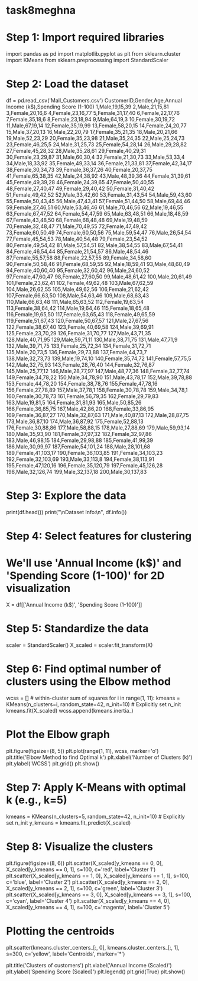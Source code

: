 # task8meghna
# Step 1: Import required libraries
import pandas as pd
import matplotlib.pyplot as plt
from sklearn.cluster import KMeans
from sklearn.preprocessing import StandardScaler

# Step 2: Load the dataset
df = pd.read_csv('Mall_Customers.csv')
CustomerID,Gender,Age,Annual Income (k$),Spending Score (1-100)
1,Male,19,15,39
2,Male,21,15,81
3,Female,20,16,6
4,Female,23,16,77
5,Female,31,17,40
6,Female,22,17,76
7,Female,35,18,6
8,Female,23,18,94
9,Male,64,19,3
10,Female,30,19,72
11,Male,67,19,14
12,Female,35,19,99
13,Female,58,20,15
14,Female,24,20,77
15,Male,37,20,13
16,Male,22,20,79
17,Female,35,21,35
18,Male,20,21,66
19,Male,52,23,29
20,Female,35,23,98
21,Male,35,24,35
22,Male,25,24,73
23,Female,46,25,5
24,Male,31,25,73
25,Female,54,28,14
26,Male,29,28,82
27,Female,45,28,32
28,Male,35,28,61
29,Female,40,29,31
30,Female,23,29,87
31,Male,60,30,4
32,Female,21,30,73
33,Male,53,33,4
34,Male,18,33,92
35,Female,49,33,14
36,Female,21,33,81
37,Female,42,34,17
38,Female,30,34,73
39,Female,36,37,26
40,Female,20,37,75
41,Female,65,38,35
42,Male,24,38,92
43,Male,48,39,36
44,Female,31,39,61
45,Female,49,39,28
46,Female,24,39,65
47,Female,50,40,55
48,Female,27,40,47
49,Female,29,40,42
50,Female,31,40,42
51,Female,49,42,52
52,Male,33,42,60
53,Female,31,43,54
54,Male,59,43,60
55,Female,50,43,45
56,Male,47,43,41
57,Female,51,44,50
58,Male,69,44,46
59,Female,27,46,51
60,Male,53,46,46
61,Male,70,46,56
62,Male,19,46,55
63,Female,67,47,52
64,Female,54,47,59
65,Male,63,48,51
66,Male,18,48,59
67,Female,43,48,50
68,Female,68,48,48
69,Male,19,48,59
70,Female,32,48,47
71,Male,70,49,55
72,Female,47,49,42
73,Female,60,50,49
74,Female,60,50,56
75,Male,59,54,47
76,Male,26,54,54
77,Female,45,54,53
78,Male,40,54,48
79,Female,23,54,52
80,Female,49,54,42
81,Male,57,54,51
82,Male,38,54,55
83,Male,67,54,41
84,Female,46,54,44
85,Female,21,54,57
86,Male,48,54,46
87,Female,55,57,58
88,Female,22,57,55
89,Female,34,58,60
90,Female,50,58,46
91,Female,68,59,55
92,Male,18,59,41
93,Male,48,60,49
94,Female,40,60,40
95,Female,32,60,42
96,Male,24,60,52
97,Female,47,60,47
98,Female,27,60,50
99,Male,48,61,42
100,Male,20,61,49
101,Female,23,62,41
102,Female,49,62,48
103,Male,67,62,59
104,Male,26,62,55
105,Male,49,62,56
106,Female,21,62,42
107,Female,66,63,50
108,Male,54,63,46
109,Male,68,63,43
110,Male,66,63,48
111,Male,65,63,52
112,Female,19,63,54
113,Female,38,64,42
114,Male,19,64,46
115,Female,18,65,48
116,Female,19,65,50
117,Female,63,65,43
118,Female,49,65,59
119,Female,51,67,43
120,Female,50,67,57
121,Male,27,67,56
122,Female,38,67,40
123,Female,40,69,58
124,Male,39,69,91
125,Female,23,70,29
126,Female,31,70,77
127,Male,43,71,35
128,Male,40,71,95
129,Male,59,71,11
130,Male,38,71,75
131,Male,47,71,9
132,Male,39,71,75
133,Female,25,72,34
134,Female,31,72,71
135,Male,20,73,5
136,Female,29,73,88
137,Female,44,73,7
138,Male,32,73,73
139,Male,19,74,10
140,Female,35,74,72
141,Female,57,75,5
142,Male,32,75,93
143,Female,28,76,40
144,Female,32,76,87
145,Male,25,77,12
146,Male,28,77,97
147,Male,48,77,36
148,Female,32,77,74
149,Female,34,78,22
150,Male,34,78,90
151,Male,43,78,17
152,Male,39,78,88
153,Female,44,78,20
154,Female,38,78,76
155,Female,47,78,16
156,Female,27,78,89
157,Male,37,78,1
158,Female,30,78,78
159,Male,34,78,1
160,Female,30,78,73
161,Female,56,79,35
162,Female,29,79,83
163,Male,19,81,5
164,Female,31,81,93
165,Male,50,85,26
166,Female,36,85,75
167,Male,42,86,20
168,Female,33,86,95
169,Female,36,87,27
170,Male,32,87,63
171,Male,40,87,13
172,Male,28,87,75
173,Male,36,87,10
174,Male,36,87,92
175,Female,52,88,13
176,Female,30,88,86
177,Male,58,88,15
178,Male,27,88,69
179,Male,59,93,14
180,Male,35,93,90
181,Female,37,97,32
182,Female,32,97,86
183,Male,46,98,15
184,Female,29,98,88
185,Female,41,99,39
186,Male,30,99,97
187,Female,54,101,24
188,Male,28,101,68
189,Female,41,103,17
190,Female,36,103,85
191,Female,34,103,23
192,Female,32,103,69
193,Male,33,113,8
194,Female,38,113,91
195,Female,47,120,16
196,Female,35,120,79
197,Female,45,126,28
198,Male,32,126,74
199,Male,32,137,18
200,Male,30,137,83


# Step 3: Explore the data
print(df.head())
print("\nDataset Info:\n", df.info())

# Step 4: Select features for clustering
# We'll use 'Annual Income (k$)' and 'Spending Score (1-100)' for 2D visualization
X = df[['Annual Income (k$)', 'Spending Score (1-100)']]

# Step 5: Standardize the data
scaler = StandardScaler()
X_scaled = scaler.fit_transform(X)

# Step 6: Find optimal number of clusters using the Elbow method
wcss = []  # within-cluster sum of squares
for i in range(1, 11):
    kmeans = KMeans(n_clusters=i, random_state=42, n_init=10) # Explicitly set n_init
    kmeans.fit(X_scaled)
    wcss.append(kmeans.inertia_)

# Plot the Elbow graph
plt.figure(figsize=(8, 5))
plt.plot(range(1, 11), wcss, marker='o')
plt.title('Elbow Method to find Optimal k')
plt.xlabel('Number of Clusters (k)')
plt.ylabel('WCSS')
plt.grid()
plt.show()

# Step 7: Apply K-Means with optimal k (e.g., k=5)
kmeans = KMeans(n_clusters=5, random_state=42, n_init=10) # Explicitly set n_init
y_kmeans = kmeans.fit_predict(X_scaled)

# Step 8: Visualize the clusters
plt.figure(figsize=(8, 6))
plt.scatter(X_scaled[y_kmeans == 0, 0], X_scaled[y_kmeans == 0, 1], s=100, c='red', label='Cluster 1')
plt.scatter(X_scaled[y_kmeans == 1, 0], X_scaled[y_kmeans == 1, 1], s=100, c='blue', label='Cluster 2')
plt.scatter(X_scaled[y_kmeans == 2, 0], X_scaled[y_kmeans == 2, 1], s=100, c='green', label='Cluster 3')
plt.scatter(X_scaled[y_kmeans == 3, 0], X_scaled[y_kmeans == 3, 1], s=100, c='cyan', label='Cluster 4')
plt.scatter(X_scaled[y_kmeans == 4, 0], X_scaled[y_kmeans == 4, 1], s=100, c='magenta', label='Cluster 5')

# Plotting the centroids
plt.scatter(kmeans.cluster_centers_[:, 0], kmeans.cluster_centers_[:, 1], s=300, c='yellow', label='Centroids', marker='*')

plt.title('Clusters of customers')
plt.xlabel('Annual Income (Scaled)')
plt.ylabel('Spending Score (Scaled)')
plt.legend()
plt.grid(True)
plt.show()
